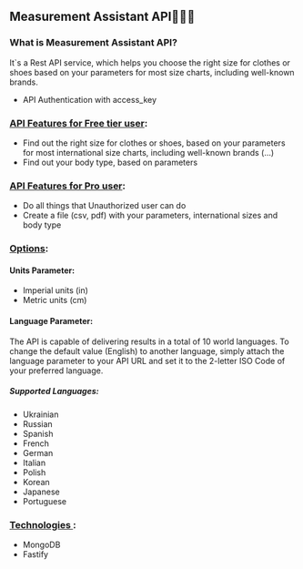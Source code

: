 ## Measurement Assistant API🥼👖📏

### What is Measurement Assistant API?

It`s a Rest API service, which helps you choose the right size for clothes or shoes based on your parameters for most size charts, including well-known brands.

- API Authentication with access_key

### <ins> API Features for Free tier user</ins>:

- Find out the right size for clothes or shoes, based on your parameters for most international size charts, including well-known brands (...)
- Find out your body type, based on parameters

### <ins> API Features for Pro user</ins>:

- Do all things that Unauthorized user can do
- Create a file (csv, pdf) with your parameters, international sizes and body type

### <ins> Options</ins>:

#### Units Parameter:

- Imperial units (in)
- Metric units (cm)

#### Language Parameter:

The API is capable of delivering results in a total of 10 world languages. To change the default value (English) to another language, simply attach the language parameter to your API URL and set it to the 2-letter ISO Code of your preferred language.

##### Supported Languages:

- Ukrainian
- Russian
- Spanish
- French
- German
- Italian
- Polish
- Korean
- Japanese
- Portuguese

### <ins> Technologies </ins>:

- MongoDB
- Fastify
